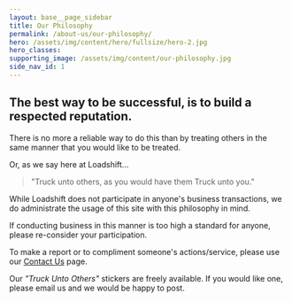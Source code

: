 ```yaml
---
layout: base__page_sidebar
title: Our Philosophy
permalink: /about-us/our-philosophy/
hero: /assets/img/content/hero/fullsize/hero-2.jpg
hero_classes:
supporting_image: /assets/img/content/our-philosophy.jpg
side_nav_id: 1
---
```


## The best way to be successful, is to build a respected reputation.

There is no more a reliable way to do this than by treating others in the same manner that you would like to be treated.

Or, as we say here at Loadshift...

<blockquote class="blockquote">
  <p>"Truck unto others,
as you would have them
Truck unto you."</p>
</blockquote>

While Loadshift does not participate in anyone's business transactions, we do administrate the usage of this site with this philosophy in mind.

If conducting business in this manner is too high a standard for anyone, please re-consider your participation.

To make a report or to compliment someone's actions/service, please use our [Contact Us](/contact-us/) page.

Our _"Truck Unto Others"_ stickers are freely available. If you would like one, please email us and we would be happy to post.